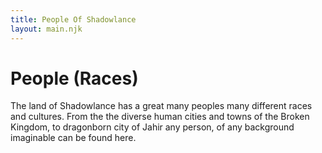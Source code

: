 ```yaml
---
title: People Of Shadowlance
layout: main.njk
---
```

# People (Races)

The land of Shadowlance has a great many peoples many different races and cultures. From the the diverse human cities and towns of the Broken Kingdom, to dragonborn city of Jahir any person, of any background imaginable can be found here.